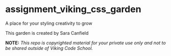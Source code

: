 assignment_viking_css_garden
============================

A place for your styling creativity to grow

This garden is created by Sara Canfield


**NOTE:** *This repo is copyrighted material for your private use only and not to be shared outside of Viking Code School.*

